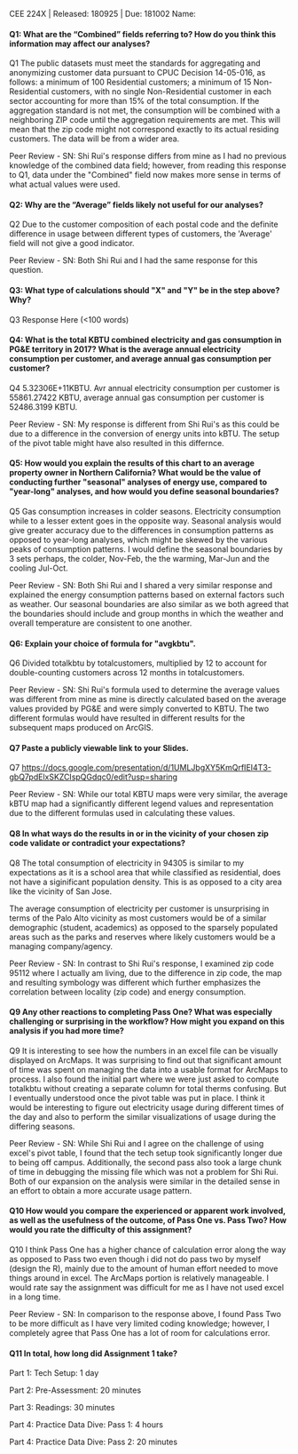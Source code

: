 CEE 224X | Released: 180925 | Due: 181002
Name:

#### Q1: What are the “Combined” fields referring to? How do you think this information may affect our analyses?

Q1 The public datasets must meet the standards for aggregating and anonymizing customer data pursuant to CPUC Decision 14-05-016, as follows:  a minimum of 100 Residential customers; a minimum of 15 Non-Residential customers, with no single Non-Residential customer in each sector accounting for more than 15% of the total consumption.  If the aggregation standard is not met, the consumption will be combined with a neighboring ZIP code until the aggregation requirements are met. This will mean that the zip code might not correspond exactly to its actual residing customers. The data will be from a wider area.

Peer Review - SN: Shi Rui's response differs from mine as I had no previous knowledge of the combined data field; however, from reading this response to Q1, data under the "Combined" field now makes more sense in terms of what actual values were used.

#### Q2: Why are the “Average” fields likely not useful for our analyses?

Q2 Due to the customer composition of each postal code and the definite difference in usage between different types of customers, the 'Average' field will not give a good indicator. 

Peer Review - SN: Both Shi Rui and I had the same response for this question.


#### Q3: What type of calculations should "X" and "Y" be in the step above? Why?

Q3 Response Here (<100 words)



#### Q4: What is the total KBTU combined electricity and gas consumption in PG&E territory in 2017? What is the average annual electricity consumption per customer, and average annual gas consumption per customer?

Q4 5.32306E+11KBTU. Avr annual electricity consumption per customer is 55861.27422 KBTU, average annual gas consumption per customer is 52486.3199 KBTU. 

Peer Review - SN: My response is different from Shi Rui's as this could be due to a difference in the conversion of energy units into kBTU. The setup of the pivot table might have also resulted in this differnce.



#### Q5: How would you explain the results of this chart to an average property owner in Northern California? What would be the value of conducting further "seasonal" analyses of energy use, compared to "year-long" analyses, and how would you define seasonal boundaries?

Q5 Gas consumption increases in colder seasons. Electricity consumption while to a lesser extent goes in the opposite way. Seasonal analysis would give greater accuracy due to the differences in consumption patterns as opposed to year-long analyses, which might be skewed by the various peaks of consumption patterns. I would define the seasonal boundaries by 3 sets perhaps, the colder, Nov-Feb, the the warming, Mar-Jun and the cooling Jul-Oct. 

Peer Review - SN: Both Shi Rui and I shared a very similar response and explained the energy consumption patterns based on external factors such as weather. Our seasonal boundaries are also similar as we both agreed that the boundaries should include and group months in which the weather and overall temperature are consistent to one another.


#### Q6: Explain your choice of formula for "avgkbtu".

Q6 Divided totalkbtu by totalcustomers, multiplied by 12 to account for double-counting customers across 12 months in totalcustomers.

Peer Review - SN: Shi Rui's formula used to determine the average values was different from mine as mine is directly calculated based on the average values provided by PG&E and were simply converted to KBTU. The two different formulas would have resulted in different results for the subsequent maps produced on ArcGIS.


#### Q7 Paste a publicly viewable link to your Slides.

Q7 https://docs.google.com/presentation/d/1UMLJbgXY5KmQrfIEI4T3-gbQ7pdElxSKZCIspQGdqc0/edit?usp=sharing

Peer Review - SN: While our total KBTU maps were very similar, the average kBTU map had a significantly different legend values and representation due to the different formulas used in calculating these values.

#### Q8 In what ways do the results in or in the vicinity of your chosen zip code validate or contradict your expectations?

Q8 The total consumption of electricity in 94305 is similar to my expectations as it is a school area that while classified as residential, does not have a siginificant population density. This is as opposed to a city area like the vicinity of San Jose.

The average consumption of electricity per customer is unsurprising in terms of the Palo Alto vicinity as most customers would be of a similar demographic (student, academics) as opposed to the sparsely populated areas such as the parks and reserves where likely customers would be a managing company/agency. 

Peer Review - SN: In contrast to Shi Rui's response, I examined zip code 95112 where I actually am living, due to the difference in zip code, the map and resulting symbology was different which further emphasizes the correlation between locality (zip code) and energy consumption.


#### Q9 Any other reactions to completing Pass One? What was especially challenging or surprising in the workflow? How might you expand on this analysis if you had more time?

Q9 It is interesting to see how the numbers in an excel file can be visually displayed on ArcMaps. It was surprising to find out that significant amount of time was spent on managing the data into a usable format for ArcMaps to process. I also found the initial part where we were just asked to compute totalkbtu without creating a separate column for total therms confusing. But I eventually understood once the pivot table was put in place. I think it would be interesting to figure out electricity usage during different times of the day and also to perform the similar visualizations of usage during the differing seasons.

Peer Review - SN: While Shi Rui and I agree on the challenge of using excel's pivot table, I found that the tech setup took significantly longer due to being off campus. Additionally, the second pass also took a large chunk of time in debugging the missing file which was not a problem for Shi Rui. Both of our expansion on the analysis were similar in the detailed sense in an effort to obtain a more accurate usage pattern.

#### Q10 How would you compare the experienced or apparent work involved, as well as the usefulness of the outcome, of Pass One vs. Pass Two? How would you rate the difficulty of this assignment?

Q10 I think Pass One has a higher chance of calculation error along the way as opposed to Pass two even though i did not do pass two by myself (design the R), mainly due to the amount of human effort needed to move things around in excel. The ArcMaps portion is relatively manageable. I would rate say the assignment was difficult for me as I have not used excel in a long time.

Peer Review - SN: In comparison to the response above, I found Pass Two to be more difficult as I have very limited coding knowledge; however, I completely agree that Pass One has a lot of room for calculations error.

#### Q11 In total, how long did Assignment 1 take?

Part 1: Tech Setup: 1 day

Part 2: Pre-Assessment: 20 minutes

Part 3: Readings: 30 minutes

Part 4: Practice Data Dive: Pass 1: 4 hours

Part 4: Practice Data Dive: Pass 2: 20 minutes
